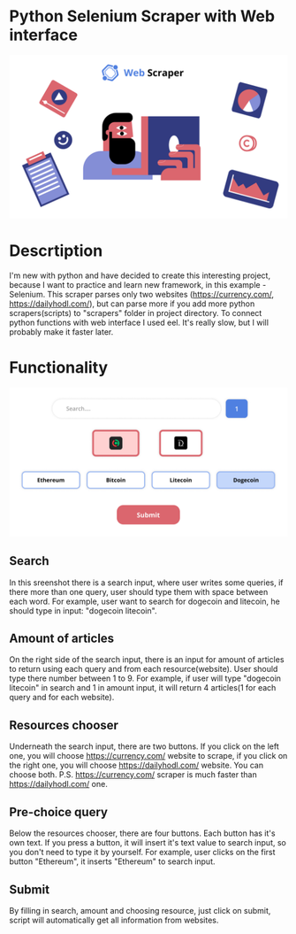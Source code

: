 # Python Selenium Scraper with Web interface

![Alt text](project_screenshots/main-img2.png?raw=true "Title")

# Descrtiption
I'm new with python and have decided to create this interesting project, because I want to practice and learn new framework, in this example - Selenium.
This scraper parses only two websites (https://currency.com/, https://dailyhodl.com/), but can parse more if you add more python scrapers(scripts) to "scrapers" folder in project directory. To connect python functions with web interface I used eel. It's really slow, but I will probably make it faster later. 
# Functionality 
![Alt text](project_screenshots/functionality2.png?raw=true "Title")
## Search
In this sreenshot there is a search input, where user writes some queries, if there more than one query, user should type them with space between each word. For example,
user want to search for dogecoin and litecoin, he should type in input: "dogecoin litecoin".
## Amount of articles 
On the right side of the search input, there is an input for amount of articles to return using each query and from each resource(website). User should type there number between 1 to 9. For example, if user will type "dogecoin litecoin" in search and 1 in amount input, it will return 4 articles(1 for each query and for each website).
## Resources chooser
Underneath the search input, there are two buttons. If you click on the left one, you will choose https://currency.com/ website to scrape, if you click on the right one, you will choose https://dailyhodl.com/ website. You can choose both. P.S. https://currency.com/ scraper is much faster than https://dailyhodl.com/ one.
## Pre-choice query
Below the resources chooser, there are four buttons. Each button has it's own text. If you press a button, it will insert it's text value to search input, so you don't need to type it by yourself. For example, user clicks on the first button "Ethereum", it inserts "Ethereum" to search input.
## Submit
By filling in search, amount and choosing resource, just click on submit, script will automatically get all information from websites.
